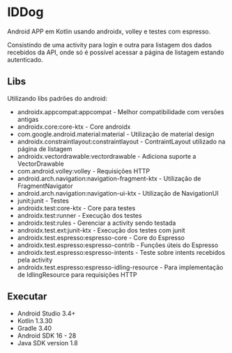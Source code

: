# IDDog
Android APP em Kotlin usando androidx, volley e testes com espresso.

Consistindo de uma activity para login e outra para listagem dos dados recebidos da API, onde só é possível acessar a página de listagem estando autenticado.



## Libs
Utilizando libs padrões do android:

* androidx.appcompat:appcompat - Melhor compatibilidade com versões antigas
* androidx.core:core-ktx - Core androidx
* com.google.android.material:material - Utilização de material design
* androidx.constraintlayout:constraintlayout - ContraintLayout utilizado na página de listagem
* androidx.vectordrawable:vectordrawable - Adiciona suporte a VectorDrawable
* com.android.volley:volley - Requisições HTTP
* android.arch.navigation:navigation-fragment-ktx - Utilização de FragmentNavigator
* android.arch.navigation:navigation-ui-ktx - Utilização de NavigationUI
* junit:junit - Testes
* androidx.test:core-ktx - Core para testes
* androidx.test:runner - Execução dos testes
* androidx.test:rules - Gerenciar a activity sendo testada
* androidx.test.ext:junit-ktx - Execução dos testes com junit
* androidx.test.espresso:espresso-core - Core do Espresso
* androidx.test.espresso:espresso-contrib - Funções úteis do Espresso
* androidx.test.espresso:espresso-intents - Teste sobre intents recebidos pela activity
* androidx.test.espresso:espresso-idling-resource - Para implementação de IdlingResource para requisições HTTP



## Executar
* Android Studio 3.4+
* Kotlin 1.3.30
* Gradle 3.40
* Android SDK 16 - 28
* Java SDK version 1.8
